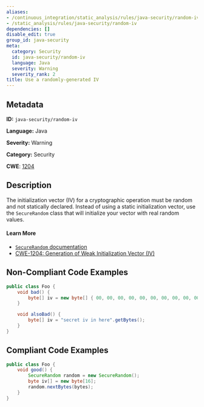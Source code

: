 ```yaml
---
aliases:
- /continuous_integration/static_analysis/rules/java-security/random-iv
- /static_analysis/rules/java-security/random-iv
dependencies: []
disable_edit: true
group_id: java-security
meta:
  category: Security
  id: java-security/random-iv
  language: Java
  severity: Warning
  severity_rank: 2
title: Use a randomly-generated IV
---
```

<!--  SOURCED FROM https://github.com/DataDog/datadog-static-analyzer-rule-docs -->


## Metadata
**ID:** `java-security/random-iv`

**Language:** Java

**Severity:** Warning

**Category:** Security

**CWE**: [1204](https://cwe.mitre.org/data/definitions/1204.html)

## Description
The initialization vector (IV) for a cryptographic operation must be random and not statically declared. Instead of using a static initialization vector, use the `SecureRandom` class that will initialize your vector with real random values.

#### Learn More

 - [`SecureRandom` documentation](https://docs.oracle.com/javase/8/docs/api/java/security/SecureRandom.html)
 - [CWE-1204: Generation of Weak Initialization Vector (IV)](https://cwe.mitre.org/data/definitions/1204.html)

## Non-Compliant Code Examples
```java
public class Foo {
    void bad() {
        byte[] iv = new byte[] { 00, 00, 00, 00, 00, 00, 00, 00, 00, 00, 00, 00, 00, 00, 00, 00, };
    }

    void alsoBad() {
        byte[] iv = "secret iv in here".getBytes();
    }
}
```

## Compliant Code Examples
```java
public class Foo {
    void good() {
        SecureRandom random = new SecureRandom();
        byte iv[] = new byte[16];
        random.nextBytes(bytes);
    }
}
```
